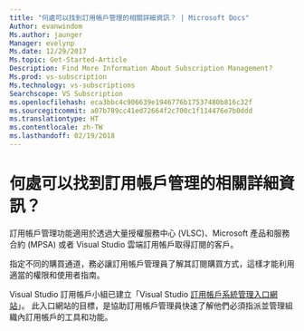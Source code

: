 ```yaml
---
title: "何處可以找到訂用帳戶管理的相關詳細資訊？ | Microsoft Docs"
Author: evanwindom
Ms.author: jaunger
Manager: evelynp
Ms.date: 12/29/2017
Ms.topic: Get-Started-Article
Description: Find More Information About Subscription Management?
Ms.prod: vs-subscription
Ms.technology: vs-subscriptions
Searchscope: VS Subscription
ms.openlocfilehash: eca3bbc4c906639e1946776b17537480b816c32f
ms.sourcegitcommit: a07b789cc41ed72664f2c700c1f114476e7b0ddd
ms.translationtype: HT
ms.contentlocale: zh-TW
ms.lasthandoff: 02/19/2018
---
```

# <a name="where-can-i-find-more-information-about-subscription-management"></a>何處可以找到訂用帳戶管理的相關詳細資訊？

訂用帳戶管理功能適用於透過大量授權服務中心 (VLSC)、Microsoft 產品和服務合約 (MPSA) 或者 Visual Studio 雲端訂用帳戶取得訂閱的客戶。  

指定不同的購買通道，務必讓訂用帳戶管理員了解其訂閱購買方式，這樣才能利用適當的權限和使用者指南。 

Visual Studio 訂用帳戶小組已建立「Visual Studio [訂用帳戶系統管理入口網站](https://www.visualstudio.com/subscriptions-administration/)」。  此入口網站的目標，是協助訂用帳戶管理員快速了解他們必須指派並管理組織內訂用帳戶的工具和功能。 

